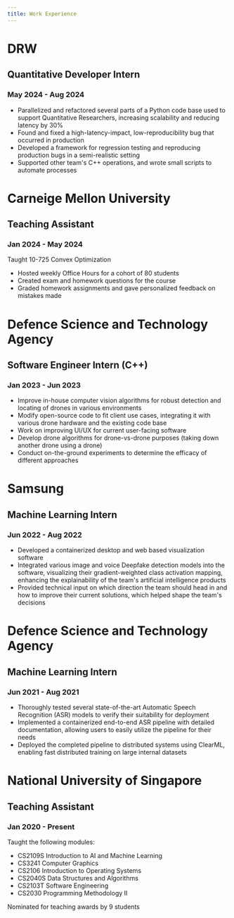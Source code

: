 ```yaml
---
title: Work Experience
---
```


# DRW

## Quantitative Developer Intern

### May 2024 - Aug 2024

- Parallelized and refactored several parts of a Python code base used to support Quantitative Researchers, increasing scalability and reducing latency by 30%
- Found and fixed a high-latency-impact, low-reproducibility bug that occurred in production
- Developed a framework for regression testing and reproducing production bugs in a semi-realistic setting
- Supported other team's C++ operations, and wrote small scripts to automate processes

# Carneige Mellon University

## Teaching Assistant

### Jan 2024 - May 2024

Taught 10-725 Convex Optimization
- Hosted weekly Office Hours for a cohort of 80 students
- Created exam and homework questions for the course
- Graded homework assignments and gave personalized feedback on mistakes made

# Defence Science and Technology Agency

## Software Engineer Intern (C++)

### Jan 2023 - Jun 2023

- Improve in-house computer vision algorithms for robust detection and locating of drones in various environments
- Modify open-source code to fit client use cases, integrating it with various drone hardware and the existing code base
- Work on improving UI/UX for current user-facing software
- Develop drone algorithms for drone-vs-drone purposes (taking down another drone using a drone)
- Conduct on-the-ground experiments to determine the efficacy of different approaches

# Samsung

## Machine Learning Intern

### Jun 2022 - Aug 2022

- Developed a containerized desktop and web based visualization software
- Integrated various image and voice Deepfake detection models into the software, visualizing their gradient-weighted class activation mapping, enhancing the explainability of the team's artificial intelligence products
- Provided technical input on which direction the team should head in and how to improve their current solutions, which helped shape the team's decisions

# Defence Science and Technology Agency

## Machine Learning Intern

### Jun 2021 - Aug 2021

- Thoroughly tested several state-of-the-art Automatic Speech Recognition (ASR) models to verify their suitability for deployment
- Implemented a containerized end-to-end ASR pipeline with detailed documentation, allowing users to easily utilize the pipeline for their needs
- Deployed the completed pipeline to distributed systems using ClearML, enabling fast distributed training on large internal datasets

# National University of Singapore

## Teaching Assistant

### Jan 2020 - Present

Taught the following modules: 
- CS2109S Introduction to AI and Machine Learning
- CS3241 Computer Graphics
- CS2106 Introduction to Operating Systems
- CS2040S Data Structures and Algorithms
- CS2103T Software Engineering
- CS2030 Programming Methodology II

Nominated for teaching awards by 9 students
